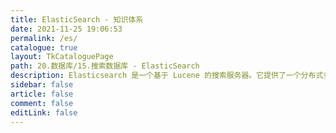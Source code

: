 ```yaml
---
title: ElasticSearch - 知识体系
date: 2021-11-25 19:06:53
permalink: /es/
catalogue: true
layout: TkCataloguePage
path: 20.数据库/15.搜索数据库 - ElasticSearch
description: Elasticsearch 是一个基于 Lucene 的搜索服务器。它提供了一个分布式多用户能力的全文搜索引擎，基于 RESTful web 接口。Elasticsearch 是用Java 语言开发的，并作为 Apache 许可条款下的开放源码发布，是一种流行的企业级搜索引擎。
sidebar: false
article: false
comment: false
editLink: false
---
```

